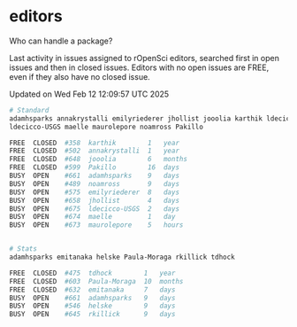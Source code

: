 # editors

Who can handle a package?

Last activity in issues assigned to rOpenSci editors, searched first in open
issues and then in closed issues. Editors with no open issues are FREE, even if
they also have no closed issue.


Updated on Wed Feb 12 12:09:57 UTC 2025

```bash
# Standard
adamhsparks annakrystalli emilyriederer jhollist jooolia karthik ldecicco
ldecicco-USGS maelle maurolepore noamross Pakillo

FREE  CLOSED  #358  karthik        1   year
FREE  CLOSED  #502  annakrystalli  1   year
FREE  CLOSED  #648  jooolia        6   months
FREE  CLOSED  #599  Pakillo        16  days
BUSY  OPEN    #661  adamhsparks    9   days
BUSY  OPEN    #489  noamross       9   days
BUSY  OPEN    #575  emilyriederer  8   days
BUSY  OPEN    #658  jhollist       4   days
BUSY  OPEN    #675  ldecicco-USGS  2   days
BUSY  OPEN    #674  maelle         1   day
BUSY  OPEN    #673  maurolepore    5   hours


# Stats
adamhsparks emitanaka helske Paula-Moraga rkillick tdhock

FREE  CLOSED  #475  tdhock        1   year
FREE  CLOSED  #603  Paula-Moraga  10  months
FREE  CLOSED  #632  emitanaka     7   days
BUSY  OPEN    #661  adamhsparks   9   days
BUSY  OPEN    #546  helske        9   days
BUSY  OPEN    #645  rkillick      9   days
```
